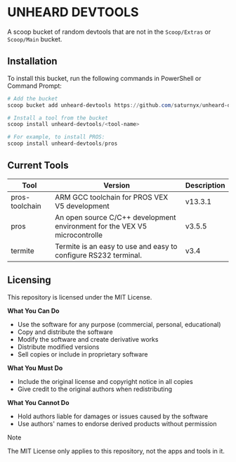 # UNHEARD DEVTOOLS

A scoop bucket of random devtools that are not in the `Scoop/Extras` or `Scoop/Main` bucket.

## Installation

To install this bucket, run the following commands in PowerShell or Command Prompt:

```powershell
# Add the bucket
scoop bucket add unheard-devtools https://github.com/saturnyx/unheard-devtools
```

```powershell
# Install a tool from the bucket
scoop install unheard-devtools/<tool-name>
```

```powershell
# For example, to install PROS:
scoop install unheard-devtools/pros
```

## Current Tools

| Tool           | Version                                                                    | Description |
| -------------- | -------------------------------------------------------------------------- | ----------- |
| pros-toolchain | ARM GCC toolchain for PROS VEX V5 development                              | v13.3.1     |
| pros           | An open source C/C++ development environment for the VEX V5 microcontrolle | v3.5.5      |
| termite        | Termite is an easy to use and easy to configure RS232 terminal.            | v3.4        |

## Licensing

This repository is licensed under the MIT License.

**What You Can Do**

-   Use the software for any purpose (commercial, personal, educational)
-   Copy and distribute the software
-   Modify the software and create derivative works
-   Distribute modified versions
-   Sell copies or include in proprietary software

**What You Must Do**

-   Include the original license and copyright notice in all copies
-   Give credit to the original authors when redistributing

**What You Cannot Do**

-   Hold authors liable for damages or issues caused by the software
-   Use authors' names to endorse derived products without permission

> [!NOTE]
> The MIT License only applies to this repository, not the apps and tools in it.
